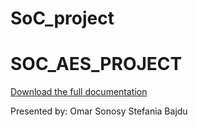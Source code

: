 # SoC_project
# SOC_AES_PROJECT

[Download the full documentation](./AES_Bajdu_Sonosy.pdf)


Presented by:
Omar Sonosy
Stefania Bajdu
